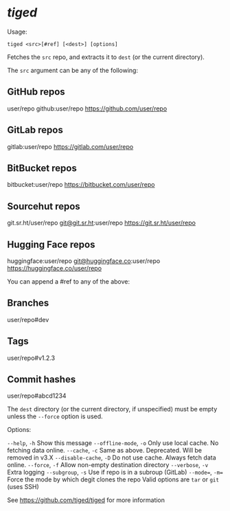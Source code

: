 # _tiged_

Usage:

`tiged <src>[#ref] [<dest>] [options]`

Fetches the `src` repo, and extracts it to `dest` (or the current directory).

The `src` argument can be any of the following:

## GitHub repos

user/repo
github:user/repo
https://github.com/user/repo

## GitLab repos

gitlab:user/repo
https://gitlab.com/user/repo

## BitBucket repos

bitbucket:user/repo
https://bitbucket.com/user/repo

## Sourcehut repos

git.sr.ht/user/repo
git@git.sr.ht:user/repo
https://git.sr.ht/user/repo

## Hugging Face repos

huggingface:user/repo
git@huggingface.co:user/repo
https://huggingface.co/user/repo

You can append a #ref to any of the above:

## Branches

user/repo#dev

## Tags

user/repo#v1.2.3

## Commit hashes

user/repo#abcd1234

The `dest` directory (or the current directory, if unspecified) must be empty
unless the `--force` option is used.

Options:

  `--help`,           `-h`  Show this message
  `--offline-mode`,   `-o`  Only use local cache. No fetching data online.
  `--cache`,          `-c`  Same as above. Deprecated. Will be removed in v3.X
  `--disable-cache`,  `-D`  Do not use cache. Always fetch data online.
  `--force`,          `-f`  Allow non-empty destination directory
  `--verbose`,        `-v`  Extra logging
  `--subgroup`,       `-s`  Use if repo is in a subroup (GitLab)
  `--mode=`,          `-m=` Force the mode by which degit clones the repo
                        Valid options are `tar` or `git` (uses SSH)

See https://github.com/tiged/tiged for more information
